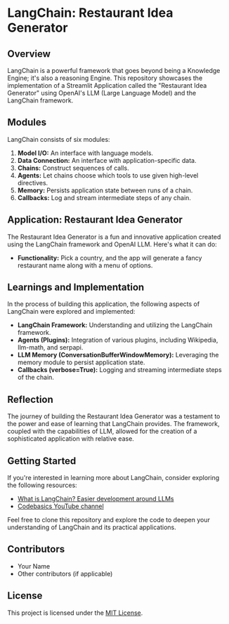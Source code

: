# LangChain: Restaurant Idea Generator

## Overview

LangChain is a powerful framework that goes beyond being a Knowledge Engine; it's also a reasoning Engine. This repository showcases the implementation of a Streamlit Application called the "Restaurant Idea Generator" using OpenAI's LLM (Large Language Model) and the LangChain framework.

## Modules

LangChain consists of six modules:
 
1. **Model I/O:** An interface with language models.
2. **Data Connection:** An interface with application-specific data.
3. **Chains:** Construct sequences of calls.
4. **Agents:** Let chains choose which tools to use given high-level directives.
5. **Memory:** Persists application state between runs of a chain.
6. **Callbacks:** Log and stream intermediate steps of any chain.

## Application: Restaurant Idea Generator

The Restaurant Idea Generator is a fun and innovative application created using the LangChain framework and OpenAI LLM. Here's what it can do:

- **Functionality:** Pick a country, and the app will generate a fancy restaurant name along with a menu of options.

## Learnings and Implementation

In the process of building this application, the following aspects of LangChain were explored and implemented:

- **LangChain Framework:** Understanding and utilizing the LangChain framework.
- **Agents (Plugins):** Integration of various plugins, including Wikipedia, llm-math, and serpapi.
- **LLM Memory (ConversationBufferWindowMemory):** Leveraging the memory module to persist application state.
- **Callbacks (verbose=True):** Logging and streaming intermediate steps of the chain.

## Reflection

The journey of building the Restaurant Idea Generator was a testament to the power and ease of learning that LangChain provides. The framework, coupled with the capabilities of LLM, allowed for the creation of a sophisticated application with relative ease.

## Getting Started

If you're interested in learning more about LangChain, consider exploring the following resources:

- [What is LangChain? Easier development around LLMs](https://www.infoworld.com/article/3706289/what-is-langchain-easier-development-around-llms.html#:~:text=You%20can%20use%20LangChain%20to,take%20advantage%20of%20generative%20AI.)
- [Codebasics YouTube channel](https://www.youtube.com/watch?v=nAmC7SoVLd8&t=334s)

Feel free to clone this repository and explore the code to deepen your understanding of LangChain and its practical applications.

## Contributors

- Your Name
- Other contributors (if applicable)

## License

This project is licensed under the [MIT License](LICENSE).